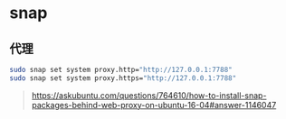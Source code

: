 # snap

## 代理

```bash
sudo snap set system proxy.http="http://127.0.0.1:7788"
sudo snap set system proxy.https="http://127.0.0.1:7788"
```

>   https://askubuntu.com/questions/764610/how-to-install-snap-packages-behind-web-proxy-on-ubuntu-16-04#answer-1146047

